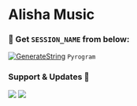 # Alisha Music


### 🧪 Get `SESSION_NAME` from below:

[![GenerateString](https://img.shields.io/badge/repl.it-generateString-yellowgreen)](https://replit.com/@BrayDanXD/https://t.me/StringGeneratorRobot) ``Pyrogram``


### Support & Updates 🎑
<a href="https://t.me/AlishaSupport"><img src="https://img.shields.io/badge/Join-Group%20Support-blue.svg?style=for-the-badge&logo=Telegram"></a> <a href="https://t.me/Pubglovers_Shayri_lovers"><img src="https://img.shields.io/badge/Join-Updates%20Channel-blue.svg?style=for-the-badge&logo=Telegram"></a>
